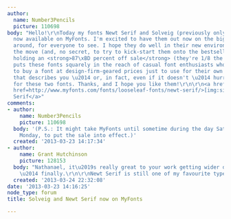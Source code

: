 ```yaml
---
author:
  name: Number3Pencils
  picture: 110698
body: "Hello!\r\nToday my fonts Newt Serif and Solveig (previously only on Veer) are
  now available on MyFonts. I'm excited to have them out now on the biggest font repository
  around, for everyone to see. I hope they do well in their new environment. To celebrate
  the move (and, no secret, to try to kick-start them onto the bestseller list), I'm
  holding an <strong>87\xBD percent off sale</strong> (they're 1/8 the price). That
  puts these fonts squarely in the reach of casual font enthusiasts who can't afford
  to buy a font at design-firm-geared prices just to use for their own purposes. If
  that describes you \u2014 or, in fact, even if it doesn't \u2014 hurry over to MyFonts
  for these two fonts. Thanks, and I hope you like them!\r\n\r\n<a href=http://www.myfonts.com/fonts/looseleaf-fonts/solveig/>[img:sites/default/files/old-images/SolveigFlag_5244.PNG]\r\nSolveig</a>\r\n\r\n<a
  href=http://www.myfonts.com/fonts/looseleaf-fonts/newt-serif/>[img:sites/default/files/old-images/NewtFlag_3693.png]\r\nNewt
  Serif</a>"
comments:
- author:
    name: Number3Pencils
    picture: 110698
  body: '(P.S.: It might take MyFonts until sometime during the day Saturday, or possibly
    Monday, to put the sale into effect.)'
  created: '2013-03-23 14:17:34'
- author:
    name: Grant Hutchinson
    picture: 128153
  body: "Nathanael, it\u2019s really great to your work getting wider distribution
    \u2014 finally.\r\n\r\nNewt Serif is still one of my favourite typefaces ever."
  created: '2013-03-24 22:32:08'
date: '2013-03-23 14:16:25'
node_type: forum
title: Solveig and Newt Serif now on MyFonts

---
```


